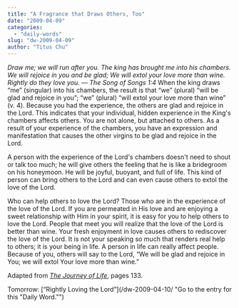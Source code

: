 ```yaml
---
title: "A Fragrance that Draws Others, Too"
date: "2009-04-09"
categories: 
  - "daily-words"
slug: "dw-2009-04-09"
author: "Titus Chu"
---
```


_Draw me; we will run after you. The king has brought me into his chambers. We will rejoice in you and be glad; We will extol your love more than wine. Rightly do they love you. — The Song of Songs 1:4_ When the king draws “me” (singular) into his chambers, the result is that “we” (plural) “will be glad and rejoice in you”; “we” (plural) “will extol your love more than wine” (v. 4). Because you had the experience, the others are glad and rejoice in the Lord. This indicates that your individual, hidden experience in the King's chambers affects others. You are not alone, but attached to others. As a result of your experience of the chambers, you have an expression and manifestation that causes the other virgins to be glad and rejoice in the Lord.

A person with the experience of the Lord's chambers doesn't need to shout or talk too much; he will give others the feeling that he is like a bridegroom on his honeymoon. He will be joyful, buoyant, and full of life. This kind of person can bring others to the Lord and can even cause others to extol the love of the Lord.

Who can help others to love the Lord? Those who are in the experience of the love of the Lord. If you are permeated in His love and are enjoying a sweet relationship with Him in your spirit, it is easy for you to help others to love the Lord. People that meet you will realize that the love of the Lord is better than wine. Your fresh enjoyment in love causes others to rediscover the love of the Lord. It is not your speaking so much that renders real help to others; it is your being in life. A person in life can really affect people. Because of you, others will say to the Lord, “We will be glad and rejoice in You; we will extol Your love more than wine.”

Adapted from _[The Journey of Life](/book-journey-of-life/ "Go to the entry for this book")_, pages 133.

Tomorrow: [“Rightly Loving the Lord”](/dw-2009-04-10/ "Go to the entry for this "Daily Word."")
